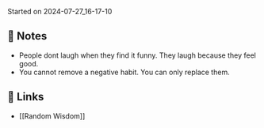 Started on 2024-07-27_16-17-10

## 📔 Notes

- People dont laugh when they find it funny. They laugh because they feel good.
- You cannot remove a negative habit. You can only replace them.

## 🔗 Links
- [[Random Wisdom]]